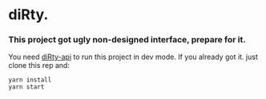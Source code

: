 # diRty.
### This project got ugly non-designed interface, prepare for it.
You need [diRty-api](https://github.com/Muzm/diRty-api) to run this project in dev mode.
If you already got it. just clone this rep and:
```
yarn install
yarn start
```
